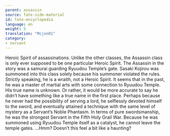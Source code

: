 ```yaml
---
parent: assassin
source: fate-side-material
id: fate-encyclopedia
language: en
weight: 5
translation: "Mcjon01"
category:
- servant
---
```


Heroic Spirit of assassinations. Unlike the other classes, the Assassin class is only ever supposed to be one particular Heroic Spirit.
The Assassin in the story was a samurai guarding Ryuudou Temple’s gate.
Sasaki Kojirou was summoned into this class solely because his summoner violated the rules.
Strictly speaking, he is a wraith, not a Heroic Spirit. It seems that in the past, he was a master of martial arts with some connection to Ryuudou Temple.
His true name is unknown. Or rather, it would be more accurate to say he didn’t have something like a true name in the first place.
Perhaps because he never had the possibility of serving a lord, he selflessly devoted himself to the sword, and eventually attained a technique with the same level of mystery as a Servant’s Noble Phantasm.
In terms of pure swordsmanship, he was the strongest Servant in the Fifth Holy Grail War.
Because he was summoned using Ryuudou Temple itself as a catalyst, he cannot leave the temple gates.
…Hmm? Doesn’t this feel a bit like a haunting?
